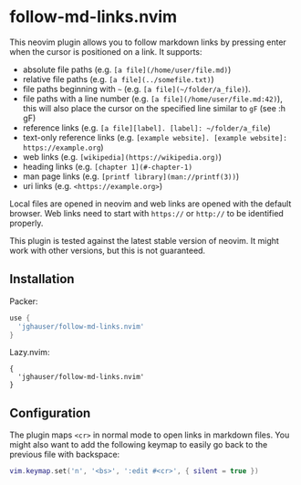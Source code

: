 # follow-md-links.nvim

This neovim plugin allows you to follow markdown links by pressing enter when the cursor is positioned on a link. It supports:

- absolute file paths (e.g. `[a file](/home/user/file.md)`)
- relative file paths (e.g. `[a file](../somefile.txt)`)
- file paths beginning with `~` (e.g. `[a file](~/folder/a_file)`).
- file paths with a line number (e.g. `[a file](/home/user/file.md:42)`), this will also place the cursor on the specified line similar to `gF` (see :h gF)
- reference links (e.g. `[a file][label]. [label]: ~/folder/a_file`)
- text-only reference links (e.g. `[example website]. [example website]: https://example.org`)
- web links (e.g. `[wikipedia](https://wikipedia.org)`)
- heading links (e.g. `[chapter 1](#-chapter-1)`
- man page links (e.g. `[printf library](man://printf(3))`)
- uri links (e.g. `<https://example.org>`)

Local files are opened in neovim and web links are opened with the default browser. Web links need to start with `https://` or `http://` to be identified properly.

This plugin is tested against the latest stable version of neovim. It might work with other versions, but this is not guaranteed.

## Installation

Packer:

```lua
use {
  'jghauser/follow-md-links.nvim'
}
```

Lazy.nvim:

```
{
  'jghauser/follow-md-links.nvim'
}
```

## Configuration

The plugin maps `<cr>` in normal mode to open links in markdown files. You might also want to add the following keymap to easily go back to the previous file with backspace:

```lua
vim.keymap.set('n', '<bs>', ':edit #<cr>', { silent = true })
```
